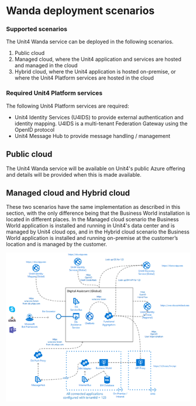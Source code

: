 # Wanda deployment scenarios

### Supported scenarios
The Unit4 Wanda service can be deployed in the following scenarios. 

1. Public cloud
2. Managed cloud, where the Unit4 application and services are hosted and managed in the cloud
3. Hybrid cloud, where the Unit4 application is hosted on-premise, or where the Unit4 Platform services are hosted in the cloud  

### Required Unit4 Platform services
The following Unit4 Platform services are required:

- Unit4 Identity Services (U4IDS) to provide external authentication and identity mapping. U4IDS is a multi-tenant Federation Gateway using the OpenID protocol
- Unit4 Message Hub to provide message handling / management

## Public cloud
The Unit4 Wanda service will be available on Unit4's public Azure offering and details will be provided when this is made available.

## Managed cloud and Hybrid cloud 

These two scenarios have the same implementation as described in this section, with the only difference being that the Business World installation is located in different places. In the Managed cloud scenario the Business World application is installed and running in Unit4's data center and is managed by Unit4 cloud ops, and in the Hybrid cloud scenario the Business World application is installed and running on-premise at the customer’s location and is managed by the customer.

![](images/OnpremiseBackend_75pct.png)






